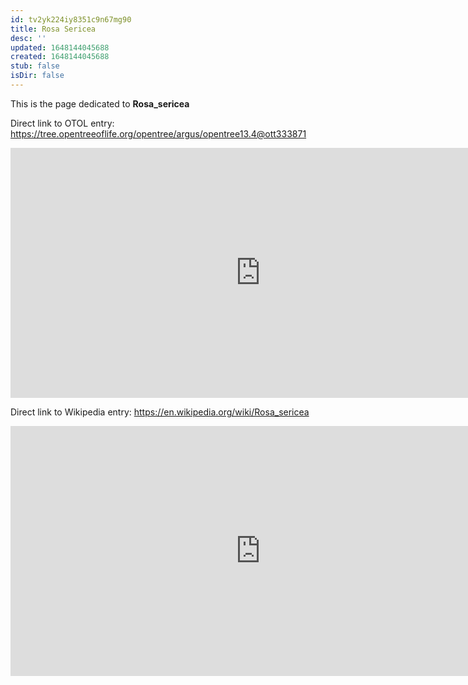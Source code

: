 ```yaml
---
id: tv2yk224iy8351c9n67mg90
title: Rosa Sericea
desc: ''
updated: 1648144045688
created: 1648144045688
stub: false
isDir: false
---
```

This is the page dedicated to **Rosa_sericea**


Direct link to OTOL entry: https://tree.opentreeoflife.org/opentree/argus/opentree13.4@ott333871



<html>
    <body>
    <iframe src="https://tree.opentreeoflife.org/opentree/argus/opentree13.4@ott333871"
    width="800" height="400" frameborder="0" allowfullscreen> </iframe>
    </body>
</html>
    


Direct link to Wikipedia entry: https://en.wikipedia.org/wiki/Rosa_sericea



<html>
    <body>
    <iframe src="https://en.wikipedia.org/wiki/Rosa_sericea"
    width="800" height="400" frameborder="0" allowfullscreen> </iframe>
    </body>
</html>
    

